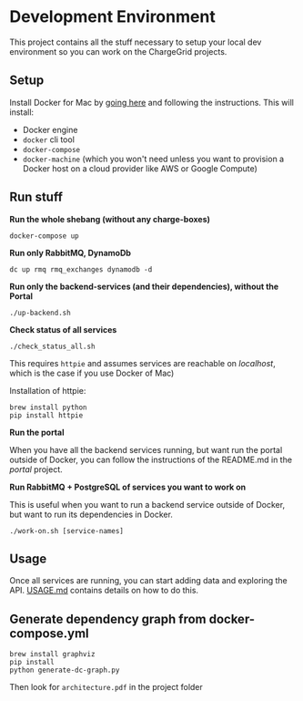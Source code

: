 # Development Environment

This project contains all the stuff necessary to setup your local dev environment so
you can work on the ChargeGrid projects.

## Setup

Install Docker for Mac by [going here](https://docs.docker.com/engine/installation/mac/#/docker-for-mac) 
and following the instructions. This will install:

- Docker engine
- `docker` cli tool
- `docker-compose`
- `docker-machine` (which you won't need unless you want to provision a Docker host 
  on a cloud provider like AWS or Google Compute)

## Run stuff

**Run the whole shebang (without any charge-boxes)**

```
docker-compose up
```

**Run only RabbitMQ, DynamoDb**

```
dc up rmq rmq_exchanges dynamodb -d
```

**Run only the backend-services (and their dependencies), without the Portal**

```
./up-backend.sh
```

**Check status of all services**

```
./check_status_all.sh
```

This requires `httpie` and assumes services are reachable on _localhost_, 
which is the case if you use Docker of Mac)

Installation of httpie:

```
brew install python
pip install httpie
```

**Run the portal**

When you have all the backend services running, but want run the portal outside 
of Docker, you can follow the instructions of the README.md in the _portal_ project.

**Run RabbitMQ + PostgreSQL of services you want to work on**

This is useful when you want to run a backend service outside of Docker, but want 
to run its dependencies in Docker.

```
./work-on.sh [service-names]
```

## Usage

Once all services are running, you can start adding data and exploring the API. [USAGE.md](USAGE.md) 
contains details on how to do this.


## Generate dependency graph from docker-compose.yml

```
brew install graphviz
pip install 
python generate-dc-graph.py
```

Then look for `architecture.pdf` in the project folder
